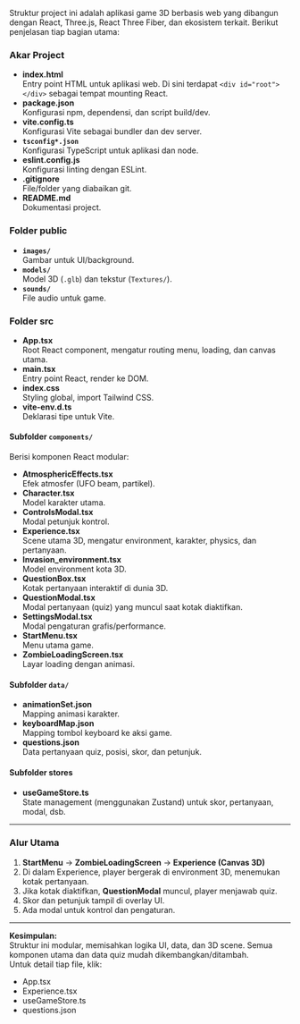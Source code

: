 Struktur project ini adalah aplikasi game 3D berbasis web yang dibangun dengan React, Three.js, React Three Fiber, dan ekosistem terkait. Berikut penjelasan tiap bagian utama:

### Akar Project
- **index.html**  
  Entry point HTML untuk aplikasi web. Di sini terdapat `<div id="root"></div>` sebagai tempat mounting React.
- **package.json**  
  Konfigurasi npm, dependensi, dan script build/dev.
- **vite.config.ts**  
  Konfigurasi Vite sebagai bundler dan dev server.
- **`tsconfig*.json`**  
  Konfigurasi TypeScript untuk aplikasi dan node.
- **eslint.config.js**  
  Konfigurasi linting dengan ESLint.
- **.gitignore**  
  File/folder yang diabaikan git.
- **README.md**  
  Dokumentasi project.

### Folder public
- **`images/`**  
  Gambar untuk UI/background.
- **`models/`**  
  Model 3D (`.glb`) dan tekstur (`Textures/`).
- **`sounds/`**  
  File audio untuk game.

### Folder src
- **App.tsx**  
  Root React component, mengatur routing menu, loading, dan canvas utama.
- **main.tsx**  
  Entry point React, render ke DOM.
- **index.css**  
  Styling global, import Tailwind CSS.
- **vite-env.d.ts**  
  Deklarasi tipe untuk Vite.

#### Subfolder `components/`
Berisi komponen React modular:
- **AtmosphericEffects.tsx**  
  Efek atmosfer (UFO beam, partikel).
- **Character.tsx**  
  Model karakter utama.
- **ControlsModal.tsx**  
  Modal petunjuk kontrol.
- **Experience.tsx**  
  Scene utama 3D, mengatur environment, karakter, physics, dan pertanyaan.
- **Invasion_environment.tsx**  
  Model environment kota 3D.
- **QuestionBox.tsx**  
  Kotak pertanyaan interaktif di dunia 3D.
- **QuestionModal.tsx**  
  Modal pertanyaan (quiz) yang muncul saat kotak diaktifkan.
- **SettingsModal.tsx**  
  Modal pengaturan grafis/performance.
- **StartMenu.tsx**  
  Menu utama game.
- **ZombieLoadingScreen.tsx**  
  Layar loading dengan animasi.

#### Subfolder `data/`
- **animationSet.json**  
  Mapping animasi karakter.
- **keyboardMap.json**  
  Mapping tombol keyboard ke aksi game.
- **questions.json**  
  Data pertanyaan quiz, posisi, skor, dan petunjuk.

#### Subfolder stores
- **useGameStore.ts**  
  State management (menggunakan Zustand) untuk skor, pertanyaan, modal, dsb.

---

### Alur Utama
1. **StartMenu** → **ZombieLoadingScreen** → **Experience (Canvas 3D)**
2. Di dalam Experience, player bergerak di environment 3D, menemukan kotak pertanyaan.
3. Jika kotak diaktifkan, **QuestionModal** muncul, player menjawab quiz.
4. Skor dan petunjuk tampil di overlay UI.
5. Ada modal untuk kontrol dan pengaturan.

---

**Kesimpulan:**  
Struktur ini modular, memisahkan logika UI, data, dan 3D scene. Semua komponen utama dan data quiz mudah dikembangkan/ditambah.  
Untuk detail tiap file, klik:  
- App.tsx  
- Experience.tsx  
- useGameStore.ts  
- questions.json